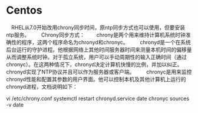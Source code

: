 # Centos

　RHEL从7.0开始改用chrony同步时间，原ntp同步方式也可以使用，但要安装ntp服务。
　　Chrony同步方式：
　　chrony是两个用来维持计算机系统时钟准确性的程序，这两个程序命名为chronyd和chronyc。
　　chronyd是一个在系统后台运行的守护进程。他根据网络上其他时间服务器时间来测量本机时间的偏移量从而调整系统时钟。对于孤立系统，用户可以手动周期性的输入正确时间（通过chronyc）。在这两种情况下，chronyd决定计算机快慢的比例，并加以纠正。chronyd实现了NTP协议并且可以作为服务器或客户端。
　　chronyc是用来监控chronyd性能和配置其参数的用户界面。他可以控制本机及其他计算机上运行的chronyd进程，文档说明如下：
  
vi /etc/chrony.conf
systemctl restart chronyd.service
date
chronyc sources -v
date
